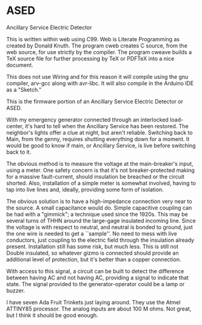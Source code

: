 ASED
=========
Ancillary Service Electric Detector

This is written within web using C99. Web is Literate Programming as
created by Donald Knuth. The program cweb creates C source, from the web
source, for use strictly by the compiler. The program cweave builds a TeX
source file for further processing by TeX or PDFTeX into a nice document.
  
This does not use Wiring and for this reason it will compile using the
gnu compiler, arv-gcc along with avr-libc.
It will also compile in the Arduino IDE as a "Sketch."

This is the firmware portion of an Ancillary Service Electric Detector or ASED.

With my emergency generator connected through an interlocked load-center,
it's hard to tell when the Ancillary Service has been restored.
The neighbor's lights offer a clue at night, but aren't reliable.
Switching back to Main, from the genny, requires shutting  everything down
for a moment. It would be good to know if main, or Ancillary Service, is live
before switching back to it.

The obvious method is to measure the voltage at the main-breaker's input, using
a meter. One safety concern is that it's not breaker-protected making for a
massive fault-current, should insulation be breached or the circuit shorted.
Also, installation of a simple meter is somewhat involved, having to tap into
live lines and, ideally, providing some form of isolation.

The obvious solution is to have a high-impedance connection very near to the
source. A small capacitance would do. Simple capacitive coupling can be had
with a "gimmick"; a technique used since the 1920s. This may be several turns
of THHN around the large-gage insulated incoming line. Since the voltage is
with respect to neutral, and neutral is bonded to ground, just the one wire is
needed to get a ``sample''. No need to mess with live conductors, just coupling
to the electric field through the insulation already present. Installation
still has some risk, but much less. This is still not Double insulated, so
whatever gizmo is connected should provide an additional level of protection,
but it's better than a copper connection.

With access to this signal, a circuit can be built to detect the difference
between having AC and not having AC, providing a signal to indicate that state.
The signal provided to the generator-operator could be a lamp or buzzer.

I have seven Ada Fruit Trinkets just laying around. They use the Atmel 
ATTINY85 processor. The analog inputs are about 100 M ohms. Not great, but
I think it should be good enough. 
